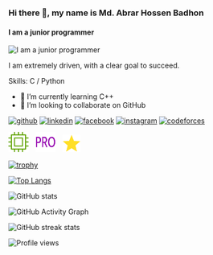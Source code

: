 ### Hi there 👋, my name is Md. Abrar Hossen Badhon
#### I am a junior programmer
![I am a junior programmer](https://scontent.fdac145-1.fna.fbcdn.net/v/t39.30808-6/287281540_319393760395858_1102792092658694156_n.jpg?stp=dst-jpg_p180x540&_nc_cat=111&ccb=1-7&_nc_sid=e3f864&_nc_eui2=AeGM2V2mrqjpsmFB5_8oKJEAVxOi515FAsdXE6LnXkUCx9eVzAE2jRTCX1Eoas_qOHJqJdcApUEcgygGDhbvImxE&_nc_ohc=61OPENWweO4AX_BpOVC&tn=diJ4ECOR8QthuEjI&_nc_ht=scontent.fdac145-1.fna&oh=00_AT8wghcFKCDdF_jg-WEgXLh91SkX1t92CYj88USMWIUuEA&oe=62A7DF2A)

I am extremely driven, with a clear goal to succeed.

Skills: C / Python

- 🌱 I’m currently learning C++ 
- 👯 I’m looking to collaborate on GitHub 


[<img src='https://cdn.jsdelivr.net/npm/simple-icons@3.0.1/icons/github.svg' alt='github' height='40'>](https://github.com/abrar-hossen)  [<img src='https://cdn.jsdelivr.net/npm/simple-icons@3.0.1/icons/linkedin.svg' alt='linkedin' height='40'>](https://www.linkedin.com/in/abrar-hossen/)  [<img src='https://cdn.jsdelivr.net/npm/simple-icons@3.0.1/icons/facebook.svg' alt='facebook' height='40'>](https://www.facebook.com/abrarhossen273)  [<img src='https://cdn.jsdelivr.net/npm/simple-icons@3.0.1/icons/instagram.svg' alt='instagram' height='40'>](https://www.instagram.com/__b.a.dh.o.n__/)  [<img src='https://cdn.jsdelivr.net/npm/simple-icons@3.0.1/icons/codeforces.svg' alt='codeforces' height='40'>](https://codeforces.com/profile/abrar-hossen)  

<a href='https://docs.github.com/en/developers'><img src='https://raw.githubusercontent.com/acervenky/animated-github-badges/master/assets/devbadge.gif' width='40' height='40'></a> <a href='https://github.com/pricing'><img src='https://raw.githubusercontent.com/acervenky/animated-github-badges/master/assets/pro.gif' width='40' height='40'></a> <a href='https://stars.github.com/'><img src='https://raw.githubusercontent.com/acervenky/animated-github-badges/master/assets/starbadge.gif' width='35' height='35'></a> 

[![trophy](https://github-profile-trophy.vercel.app/?username=abrar-hossen)](https://github.com/ryo-ma/github-profile-trophy)

[![Top Langs](https://github-readme-stats.vercel.app/api/top-langs/?username=abrar-hossen)](https://github.com/anuraghazra/github-readme-stats)

![GitHub stats](https://github-readme-stats.vercel.app/api?username=abrar-hossen&show_icons=true)  

![GitHub Activity Graph](https://activity-graph.herokuapp.com/graph?username=abrar-hossen)  

![GitHub streak stats](https://github-readme-streak-stats.herokuapp.com/?user=abrar-hossen)  

![Profile views](https://gpvc.arturio.dev/abrar-hossen)  
